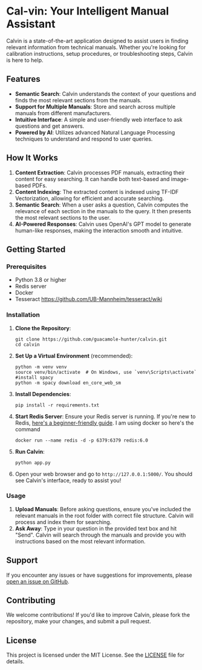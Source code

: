 # Cal-vin: Your Intelligent Manual Assistant

Calvin is a state-of-the-art application designed to assist users in finding relevant information from technical manuals. Whether you're looking for calibration instructions, setup procedures, or troubleshooting steps, Calvin is here to help.

## Features

- **Semantic Search**: Calvin understands the context of your questions and finds the most relevant sections from the manuals.
- **Support for Multiple Manuals**: Store and search across multiple manuals from different manufacturers.
- **Intuitive Interface**: A simple and user-friendly web interface to ask questions and get answers.
- **Powered by AI**: Utilizes advanced Natural Language Processing techniques to understand and respond to user queries.

## How It Works

1. **Content Extraction**: Calvin processes PDF manuals, extracting their content for easy searching. It can handle both text-based and image-based PDFs.
2. **Content Indexing**: The extracted content is indexed using TF-IDF Vectorization, allowing for efficient and accurate searching.
3. **Semantic Search**: When a user asks a question, Calvin computes the relevance of each section in the manuals to the query. It then presents the most relevant sections to the user.
4. **AI-Powered Responses**: Calvin uses OpenAI's GPT model to generate human-like responses, making the interaction smooth and intuitive.

## Getting Started

### Prerequisites

- Python 3.8 or higher
- Redis server
- Docker
- Tesseract https://github.com/UB-Mannheim/tesseract/wiki

### Installation

1. **Clone the Repository**:
   ```
   git clone https://github.com/guacamole-hunter/calvin.git
   cd calvin
   ```

2. **Set Up a Virtual Environment** (recommended):
   ```
   python -m venv venv
   source venv/bin/activate  # On Windows, use `venv\Scripts\activate`
   #install spacy
   python -m spacy download en_core_web_sm
   ```

3. **Install Dependencies**:
   ```
   pip install -r requirements.txt
   ```

4. **Start Redis Server**:
   Ensure your Redis server is running. If you're new to Redis, [here's a beginner-friendly guide](https://redis.io/topics/quickstart).
   I am using docker so here's the command
   ```
   docker run --name redis -d -p 6379:6379 redis:6.0
   ```

6. **Run Calvin**:
   ```
   python app.py
   ```

7. Open your web browser and go to `http://127.0.0.1:5000/`. You should see Calvin's interface, ready to assist you!

### Usage

1. **Upload Manuals**: Before asking questions, ensure you've included the relevant manuals in the root folder with correct file structure. Calvin will process and index them for searching.
2. **Ask Away**: Type in your question in the provided text box and hit "Send". Calvin will search through the manuals and provide you with instructions based on the most relevant information.

## Support

If you encounter any issues or have suggestions for improvements, please [open an issue on GitHub](https://github.com/guacamole-hunter/calvin/issues).

## Contributing

We welcome contributions! If you'd like to improve Calvin, please fork the repository, make your changes, and submit a pull request.

## License

This project is licensed under the MIT License. See the [LICENSE](LICENSE) file for details.

